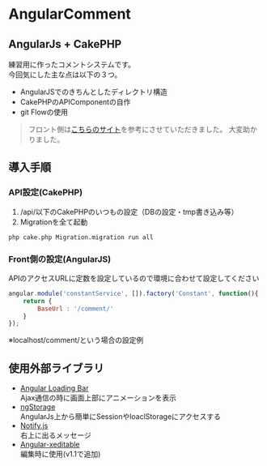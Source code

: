 # AngularComment

## AngularJs + CakePHP

練習用に作ったコメントシステムです。  
今回気にした主な点は以下の３つ。
* AngularJSでのきちんとしたディレクトリ構造
* CakePHPのAPIComponentの自作
* git Flowの使用


> フロント側は[こちらのサイト](http://manablog.org/laravel_angular_comment_system/)を参考にさせていただきました。
大変助かりました。

## 導入手順

### API設定(CakePHP)

1. /api/以下のCakePHPのいつもの設定（DBの設定・tmp書き込み等）
2. Migrationを全て起動
```
php cake.php Migration.migration run all
```

### Front側の設定(AngularJS)
APIのアクセスURLに定数を設定しているので環境に合わせて設定してください
```AngularJS:/js/services/constantService.js
angular.module('constantService', []).factory('Constant', function(){
    return {
        BaseUrl : '/comment/'
    }
});
```
※localhost/comment/という場合の設定例

## 使用外部ライブラリ

* [Angular Loading Bar](http://chieffancypants.github.io/angular-loading-bar/)  
Ajax通信の時に画面上部にアニメーションを表示
* [ngStorage](https://github.com/gsklee/ngStorage)  
AngularJs上から簡単にSessionやloaclStorageにアクセスする
* [Notify.js](http://notifyjs.com/)  
右上に出るメッセージ
* [Angular-xeditable](http://vitalets.github.io/angular-xeditable/#overview)  
編集時に使用(v1.1で追加)